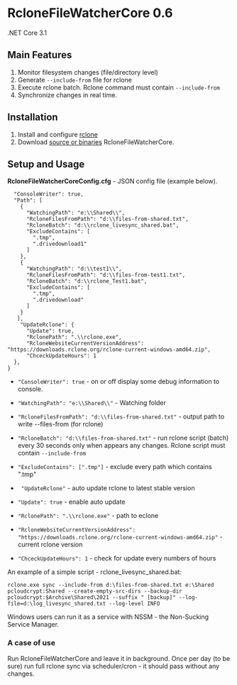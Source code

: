 # RcloneFileWatcherCore 0.6
.NET Core 3.1

## Main Features
1. Monitor filesystem changes (file/directory level)
2. Generate ```--include-from``` file for rclone
3. Execute rclone batch. Rclone command must contain ```--include-from```
4. Synchronize changes in real time.

## Installation
1. Install and configure [rclone](https://rclone.org/)
2. Download [source or binaries](https://github.com/mstarczewski/RcloneFileWatcherCore/releases) RcloneFileWatcherCore.

## Setup and Usage
**RcloneFileWatcherCoreConfig.cfg** - JSON config file (example below).
```{
  "ConsoleWriter": true,
  "Path": [
    {
      "WatchingPath": "e:\\Shared\\",
      "RcloneFilesFromPath": "d:\\files-from-shared.txt",
      "RcloneBatch": "d:\\rclone_livesync_shared.bat",
      "ExcludeContains": [
        ".tmp",
        ".drivedownload1"
      ]
    },
    {
      "WatchingPath": "d:\\test1\\",
      "RcloneFilesFromPath": "d:\\files-from-test1.txt",
      "RcloneBatch": "d:\\rclone_Test1.bat",
      "ExcludeContains": [
        ".tmp",
        ".drivedownload"
      ]
    }
   ],
    "UpdateRclone": {
      "Update": true,
      "RclonePath": ".\\rclone.exe",
      "RcloneWebsiteCurrentVersionAddress": "https://downloads.rclone.org/rclone-current-windows-amd64.zip",
      "ChceckUpdateHours": 1
  },
}
```
- ```"ConsoleWriter": true``` - on or off display some debug information to console.

- ```"WatchingPath": "e:\\Shared\\"```  - Watching folder

- ```"RcloneFilesFromPath": "d:\\files-from-shared.txt"``` - output path to write --files-from (for rclone)

- ```"RcloneBatch": "d:\\files-from-shared.txt"``` - run rclone script (batch) every 30 seconds only when appears any changes. Rclone script must contain ```--include-from```

- ```"ExcludeContains": [".tmp"]``` - exclude every path which contains ".tmp"

- ``` "UpdateRclone"``` - auto update rclone to latest stable version

- ```"Update": true``` - enable auto update

- ```"RclonePath": ".\\rclone.exe"``` - path to eclone

- ```"RcloneWebsiteCurrentVersionAddress": "https://downloads.rclone.org/rclone-current-windows-amd64.zip"``` - current rclone version

- ```"ChceckUpdateHours": 1``` - check for update every numbers of hours


An example of a simple script - rclone_livesync_shared.bat:

```rclone.exe sync --include-from d:\files-from-shared.txt e:\Shared pcloudcrypt:Shared --create-empty-src-dirs --backup-dir pcloudcrypt:$Archive\Shared\2021 --suffix " [backup]" --log-file=d:\log_livesync_shared.txt --log-level INFO```

Windows users can run it as a service with NSSM - the Non-Sucking Service Manager.

### A case of use
Run RcloneFileWatcherCore and leave it in background. Once per day (to be sure) run full rclone sync via scheduler/cron - it should pass without any changes.
